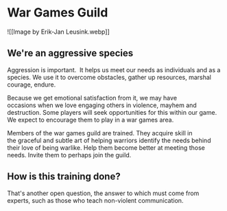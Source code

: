 # War Games Guild

![[Image by Erik-Jan Leusink.webp]]  

## We're an aggressive species

Aggression is important.  It helps us meet our needs as individuals and as a species. We use it to overcome obstacles, gather up resources, marshal courage, endure.

Because we get emotional satisfaction from it, we may have occasions when we love engaging others in violence, mayhem and destruction. Some players will seek opportunities for this within our game. We expect to encourage them to play in a war games area.

Members of the war games guild are trained. They acquire skill in the graceful and subtle art of helping warriors identify the needs behind their love of being warlike. Help them become better at meeting those needs. Invite them to perhaps join the guild.

## How is this training done?

That's another open question, the answer to which must come from experts, such as those who teach non-violent communication.